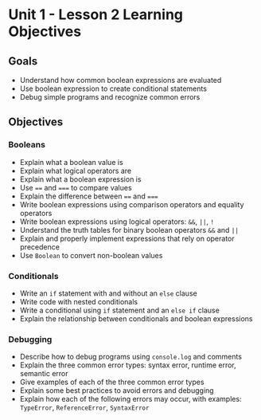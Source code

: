# Unit 1 - Lesson 2 Learning Objectives

## Goals

- Understand how common boolean expressions are evaluated
- Use boolean expression to create conditional statements
- Debug simple programs and recognize common errors

## Objectives

### Booleans

- Explain what a boolean value is
- Explain what logical operators are
- Explain what a boolean expression is
- Use `==` and `===` to compare values
- Explain the difference between `==` and `===`
- Write boolean expressions using comparison operators and equality operators
- Write boolean expressions using logical operators: `&&`, `||`, `!`
- Understand the truth tables for binary boolean operators `&&` and `||`
- Explain and properly implement expressions that rely on operator precedence
- Use `Boolean` to convert non-boolean values

### Conditionals

- Write an `if` statement with and without an `else` clause
- Write code with nested conditionals
- Write a conditional using `if` statement and an `else if` clause
- Explain the relationship between conditionals and boolean expressions

### Debugging

- Describe how to debug programs using `console.log` and comments
- Explain the three common error types: syntax error, runtime error, semantic error
- Give examples of each of the three common error types
- Explain some best practices to avoid errors and debugging
- Explain how each of the following errors may occur, with examples: `TypeError`, `ReferenceError`, `SyntaxError`

